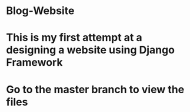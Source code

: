 # Blog-Website
# This is my first attempt at a designing a website using Django Framework
# Go to the master branch to view the files
